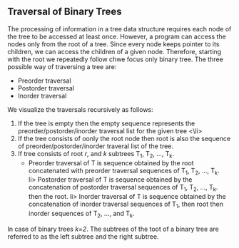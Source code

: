 ## Traversal of Binary Trees

The processing of information in a tree data structure requires each node of the tree to be accessed at least once. However, a program can access the nodes 
only from the root of a tree. Since every node keeps pointer to its children, we can access  the children of a given node. Therefore, starting with the root
we repeatedly follow chwe focus only binary tree. The three possible way of traversing a tree are: 
<ul>
  <li> Preorder traversal</li>
  <li> Postorder traversal</li>
  <li> Inorder traversal</li>
  </ul>
  
We visualize the traversals recursively as follows:
<ol>
  <li> If the tree is empty then the empty sequence represents the preorder/postorder/inorder traversal list for the given tree <\li>
  <li> If the tree consists of oonly the root node then root is also the sequence of preorder/postorder/inorder traveral list of the tree.</li>
    <li> If tree consists of root <i>r</i>, and <i>k</i> subtrees T<sub>1</sub>, T<sub>2</sub>, ..., T<sub>k</sub>.
      <ul>
        <li> Preorder traversal of T is sequence obtained by the root concatenated with preorder traversal sequences of T<sub>1</sub>, T<sub>2</sub>, ...,
          T<sub>k</sub>. </li>
        li> Postorder traversal of T is sequence obtained by the concatenation of postorder traversal sequences of T<sub>1</sub>, T<sub>2</sub>, ...,
          T<sub>k</sub>. </li> then the root.
      li> Inorder traversal of T is sequence obtained by the concatenation of inorder traversal sequences of T<sub>1</sub>, then root then 
      inorder sequences of T<sub>2</sub>, ..., and T<sub>k</sub>. </li>
    </ol>
    </ul>


In case of binary trees <i>k=2</i>. The subtrees of the toot of a binary tree are referred to as the left subtree and the right subtree.  
